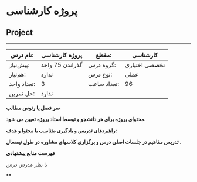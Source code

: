 # پروژه کارشناسی
## Project
_______________________________________________________________________________
| نام درس:    | پروژه کارشناسی  | مقطع:       | کارشناسی      |
| ----------- | --------------- | ----------- | ------------- |
| پیش‌نیاز:   | گذراندن 75 واحد | گروه درس:   | تخصصی اختیاری |
| هم‌نیاز:    | ندارد           | نوع درس:    | عملی          |
| تعداد واحد: | 3               | تعداد ساعت: | 96            |
| حل تمرین:   |  ندارد          |             |               |

**سر فصل یا رئوس مطالب**

**محتوای پروژه برای هر دانشجو و توسط استاد پروژه تعیین می شود.**

**راهبردهای تدریس و یادگیری متناسب با محتوا و هدف:**

**تدریس مفاهیم در جلسات اصلی درس و برگزاری کلاسهای مشاوره در طول نیمسال .**

**فهرست منابع پیشنهادی**

با نظر مدرس درس

**
